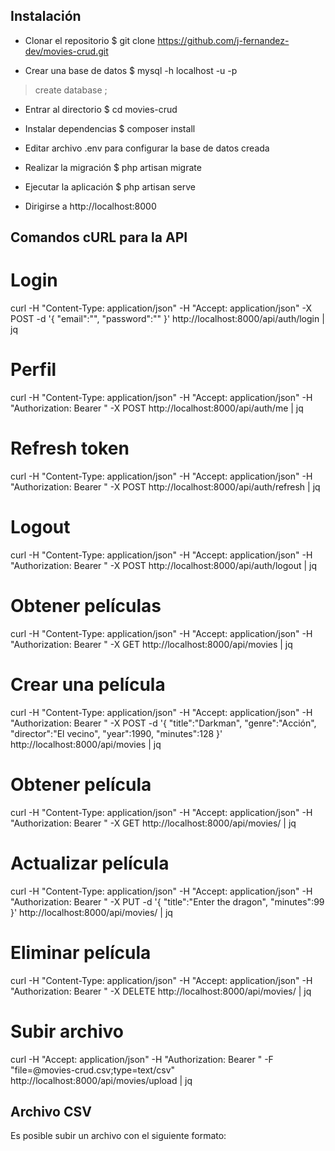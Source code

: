 ## Instalación

- Clonar el repositorio
\$ git clone https://github.com/j-fernandez-dev/movies-crud.git

- Crear una base de datos
$ mysql -h localhost -u <usuario> -p
> create database <db>;

- Entrar al directorio
$ cd movies-crud

- Instalar dependencias
$ composer install

- Editar archivo .env para configurar la base de datos creada

- Realizar la migración
$ php artisan migrate

- Ejecutar la aplicación
$ php artisan serve

- Dirigirse a http://localhost:8000

## Comandos cURL para la API

# Login

curl -H "Content-Type: application/json" -H "Accept: application/json" -X POST -d '{ "email":"<email>", "password":"<password>" }' http://localhost:8000/api/auth/login | jq

# Perfil

curl -H "Content-Type: application/json" -H "Accept: application/json" -H "Authorization: Bearer <token>" -X POST http://localhost:8000/api/auth/me | jq

# Refresh token

curl -H "Content-Type: application/json" -H "Accept: application/json" -H "Authorization: Bearer <token>" -X POST http://localhost:8000/api/auth/refresh | jq

# Logout

curl -H "Content-Type: application/json" -H "Accept: application/json" -H "Authorization: Bearer <token>" -X POST http://localhost:8000/api/auth/logout | jq

# Obtener películas

curl -H "Content-Type: application/json" -H "Accept: application/json" -H "Authorization: Bearer <token>" -X GET http://localhost:8000/api/movies | jq

# Crear una película

curl -H "Content-Type: application/json" -H "Accept: application/json" -H "Authorization: Bearer <token>" -X POST -d '{ "title":"Darkman", "genre":"Acción", "director":"El vecino", "year":1990, "minutes":128 }' http://localhost:8000/api/movies | jq

# Obtener película

curl -H "Content-Type: application/json" -H "Accept: application/json" -H "Authorization: Bearer <token>" -X GET http://localhost:8000/api/movies/<id> | jq

# Actualizar película

curl -H "Content-Type: application/json" -H "Accept: application/json" -H "Authorization: Bearer <token>" -X PUT -d '{ "title":"Enter the dragon", "minutes":99 }' http://localhost:8000/api/movies/<id> | jq

# Eliminar película

curl -H "Content-Type: application/json" -H "Accept: application/json" -H "Authorization: Bearer <token>" -X DELETE http://localhost:8000/api/movies/<id> | jq

# Subir archivo

curl -H "Accept: application/json" -H "Authorization: Bearer <token>" -F "file=@movies-crud.csv;type=text/csv" http://localhost:8000/api/movies/upload | jq

## Archivo CSV

Es posible subir un archivo con el siguiente formato:

<title>;<genre>;<director>;<year>;<minutes>

En el directorio principal se encuentra el archivo movies-cruc.csv como ejemplo:

The lord of the rings;Action;Peter Jackson;2001;178
Enter the dragon;Action;Robert Clouse;1973;102
Léon;Drama;Luc Besson;1994;110
The Godfather;Drama;Coppola;1972;175
Tinker Tailor Soldier Spy;Thriller;Tomas Alfredson;2011;122
The Matrix;Sci-Fi;Wachowski;1999;136
Point Break;Action;Kathryn Bigelow;1991;122
